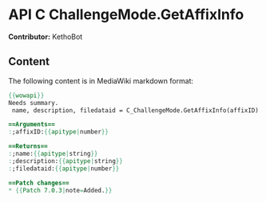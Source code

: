 # API C ChallengeMode.GetAffixInfo

**Contributor:** KethoBot

## Content

The following content is in MediaWiki markdown format:

```mediawiki
{{wowapi}}
Needs summary.
 name, description, filedataid = C_ChallengeMode.GetAffixInfo(affixID)

==Arguments==
:;affixID:{{apitype|number}}

==Returns==
:;name:{{apitype|string}}
:;description:{{apitype|string}}
:;filedataid:{{apitype|number}}

==Patch changes==
* {{Patch 7.0.3|note=Added.}}
```